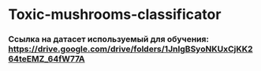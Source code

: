 # Toxic-mushrooms-classificator
###  Ссылка на датасет используемый для обучения: https://drive.google.com/drive/folders/1JnIgBSyoNKUxCjKK264teEMZ_64fW77A
